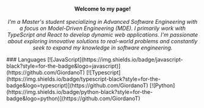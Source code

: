 <p align='center'>
    <b>Welcome to my page!</b><br><br>
    <i>
        I'm a Master's student specializing in Advanced Software Engineering with a focus on Model-Driven Engineering (MDE). I primarily work with TypeScript and React to develop dynamic   
        web applications. I'm passionate about exploring innovative solutions to real-world problems and constantly seek to expand my knowledge in software engineering.
    </i>
</p>
### Languages
[![JavaScript](https://img.shields.io/badge/javascript-black?style=for-the-badge&logo=javascript)](https://github.com/GiordanoT)
[![Typescript](https://img.shields.io/badge/typescript-black?style=for-the-badge&logo=typescript)](https://github.com/GiordanoT)
[![Python](https://img.shields.io/badge/python-black?style=for-the-badge&logo=python)](https://github.com/GiordanoT)

